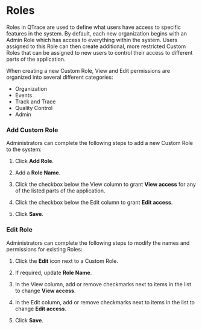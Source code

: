 # Roles

Roles in QTrace are used to define what users have access to specific features in the system.  By default, each new organization begins with an Admin Role which has access to everything within the system.  Users assigned to this Role can then create additional, more restricted Custom Roles that can be assigned to new users to control their access to different parts of the application. 

When creating a new Custom Role, View and Edit permissions are organized into several different categories:

- Organization
- Events
- Track and Trace
- Quality Control
- Admin



### Add Custom Role

Administrators can complete the following steps to add a new Custom Role to the system:

1. Click **Add Role**.

1. Add a **Role Name**.

1. Click the checkbox below the View column to grant **View access** for any of the listed parts of the application.

1. Click the checkbox below the Edit column to grant **Edit access**.

1. Click **Save**.

### Edit Role

Administrators can complete the following steps to modify the names and permissions for existing Roles:

1. Click the **Edit** icon next to a Custom Role.

1. If required, update **Role Name**.

1. In the View column, add or remove checkmarks next to items in the list to change **View access**.

1. In the Edit column, add or remove checkmarks next to items in the list to change **Edit access**.

1. Click **Save**.





